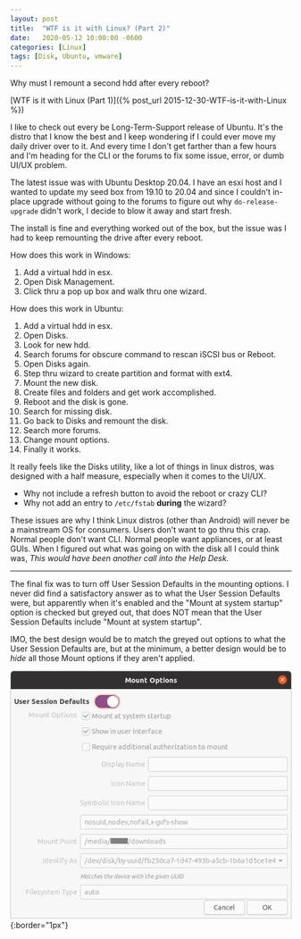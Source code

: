 ```yaml
---
layout: post
title:  "WTF is it with Linux? (Part 2)"
date:   2020-05-12 10:00:00 -0600
categories: [Linux]
tags: [Disk, Ubuntu, vmware]
---
```


Why must I remount a second hdd after every reboot?

[WTF is it with Linux (Part 1)]({% post_url 2015-12-30-WTF-is-it-with-Linux %})

I like to check out every be Long-Term-Support release of Ubuntu. It's the distro that I know the best and I keep wondering if I could ever move my daily driver over to it. And every time I don't get farther than a few hours and I'm heading for the CLI or the forums to fix some issue, error, or dumb UI/UX problem.

The latest issue was with Ubuntu Desktop 20.04. I have an esxi host and I wanted to update my seed box from 19.10 to 20.04 and since I couldn't in-place upgrade without going to the forums to figure out why `do-release-upgrade` didn't work, I decide to blow it away and start fresh.

The install is fine and everything worked out of the box, but the issue was I had to keep remounting the drive after every reboot.

How does this work in Windows:
1. Add a virtual hdd in esx.
2. Open Disk Management.
3. Click thru a pop up box and walk thru one wizard.

How does this work in Ubuntu:
1. Add a virtual hdd in esx.
2. Open Disks.
3. Look for new hdd.
4. Search forums for obscure command to rescan iSCSI bus or Reboot.
5. Open Disks again.
6. Step thru wizard to create partition and format with ext4.
7. Mount the new disk.
8. Create files and folders and get work accomplished.
9. Reboot and the disk is gone.
10. Search for missing disk.
11. Go back to Disks and remount the disk.
12. Search more forums.
13. Change mount options.
14. Finally it works.

It really feels like the Disks utility, like a lot of things in linux distros, was designed with a half measure, especially when it comes to the UI/UX.

* Why not include a refresh button to avoid the reboot or crazy CLI?
* Why not add an entry to `/etc/fstab` **during** the wizard?

These issues are why I think Linux distros (other than Android) will never be a mainstream OS for consumers. Users don't want to go thru this crap. Normal people don't want CLI. Normal people want appliances, or at least GUIs. When I figured out what was going on with the disk all I could think was, *This would have been another call into the Help Desk.*

---

The final fix was to turn off User Session Defaults in the mounting options. I never did find a satisfactory answer as to what the User Session Defaults were, but apparently when it's enabled and the "Mount at system startup" option is checked but greyed out, that does NOT mean that the User Session Defaults include "Mount at system startup".

IMO, the best design would be to match the greyed out options to what the User Session Defaults are, but at the minimum, a better design would be to *hide* all those Mount options if they aren't applied.

![Default options](/assets/2020/05/mount-options-user-session-defaults.png){:border="1px"}

